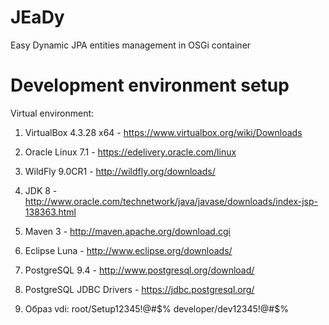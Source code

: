 # JEaDy
Easy Dynamic JPA entities management in OSGi container

# Development environment setup

Virtual environment:

1. VirtualBox 4.3.28 x64 - https://www.virtualbox.org/wiki/Downloads

2. Oracle Linux 7.1 - https://edelivery.oracle.com/linux

3. WildFly 9.0CR1 - http://wildfly.org/downloads/

4. JDK 8 - http://www.oracle.com/technetwork/java/javase/downloads/index-jsp-138363.html

5. Maven 3 - http://maven.apache.org/download.cgi

6. Eclipse Luna - http://www.eclipse.org/downloads/

7. PostgreSQL 9.4 - http://www.postgresql.org/download/

8. PostgreSQL JDBC Drivers - https://jdbc.postgresql.org/

9. Образ vdi:
root/Setup12345!@#$%
developer/dev12345!@#$%
